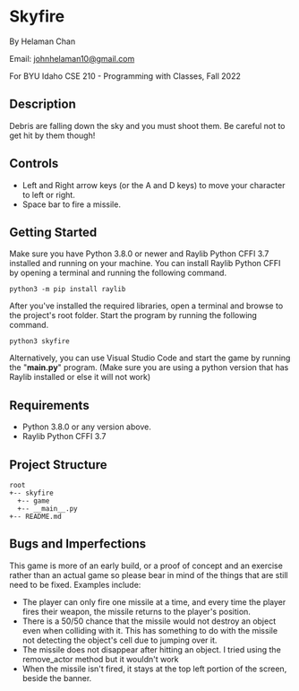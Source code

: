 # Skyfire

By Helaman Chan 

Email: johnhelaman10@gmail.com

For BYU Idaho CSE 210 - Programming with Classes, Fall 2022

## Description
Debris are falling down the sky and you must shoot them. Be careful not to get hit by them though!

## Controls
* Left and Right arrow keys (or the A and D keys) to move your character to left or right. 
* Space bar to fire a missile.

## Getting Started

Make sure you have Python 3.8.0 or newer and Raylib Python CFFI 3.7 installed and running on your machine. You can install Raylib Python CFFI by opening a terminal and running the following command.

```
python3 -m pip install raylib

```
After you've installed the required libraries, open a terminal and browse to the project's root folder. Start the program by running the following command.

```
python3 skyfire
```

Alternatively, you can use Visual Studio Code and start the game by running the "__main.py__" program. (Make sure you are using a python version that has Raylib installed or else it will not work)

## Requirements

* Python 3.8.0 or any version above.
* Raylib Python CFFI 3.7

## Project Structure

```
root                    
+-- skyfire                
  +-- game              
  +-- __main__.py       
+-- README.md          
```

## Bugs and Imperfections

This game is more of an early build, or a proof of concept and an exercise rather than an actual game so please bear in mind of the things that are still need to be fixed. Examples include: 

* The player can only fire one missile at a time, and every time the player fires their weapon, the missile returns to the player's position.
* There is a 50/50 chance that the missile would not destroy an object even when colliding with it. This has something to do with the missile not detecting the object's cell due to jumping over it.
* The missile does not disappear after hitting an object. I tried using the remove_actor method but it wouldn't work
* When the missile isn't fired, it stays at the top left portion of the screen, beside the banner.
